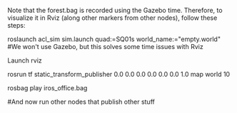 Note that the forest.bag is recorded using the Gazebo time. Therefore, to visualize it in Rviz (along other markers from other nodes), follow these steps:


roslaunch acl_sim sim.launch quad:=SQ01s world_name:="empty.world"  #We won't use Gazebo, but this solves some time issues with Rviz


Launch rviz


rosrun tf static_transform_publisher 0.0 0.0 0.0 0.0 0.0 0.0 1.0 map world 10


rosbag play iros_office.bag



#And now run other nodes that publish other stuff
